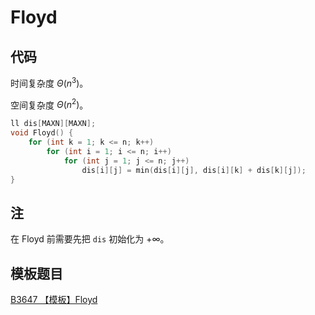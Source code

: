 # Floyd

## 代码

时间复杂度 $\Theta(n^3)$。

空间复杂度 $\Theta(n^2)$。

```cpp
ll dis[MAXN][MAXN];
void Floyd() {
    for (int k = 1; k <= n; k++)
        for (int i = 1; i <= n; i++)
            for (int j = 1; j <= n; j++)
                dis[i][j] = min(dis[i][j], dis[i][k] + dis[k][j]);
}
```

## 注

在 Floyd 前需要先把 `dis` 初始化为 $+\infty$。

## 模板题目

[B3647 【模板】Floyd](https://www.luogu.com.cn/problem/B3647)